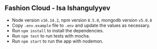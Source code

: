 ## Fashion Cloud - Isa Ishangulyyev

* Node version `v16.14.2`, npm version `8.5.0`, mongodb version `v5.0.8`
* Copy `.env.example` file to `.env` and update the values as necessary.
* Run `npm install` to install the dependencies.
* Run `npm test` to run tests with mocha.
* Run `npm start` to run the app with nodemon.
